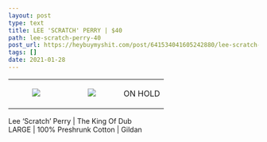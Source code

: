 ```yaml
---
layout: post
type: text
title: LEE 'SCRATCH' PERRY | $40
path: lee-scratch-perry-40
post_url: https://heybuymyshit.com/post/641534041605242880/lee-scratch-perry-40
tags: []
date: 2021-01-28
---
```




<table style="width:100%;"><tr><td style="vertical-align:top;">
      <figure class="tmblr-full" data-orig-height="2048" data-orig-width="1365" data-orig-src="https://concertshirts.netlify.app/shirts/0285/0285-01.jpg"><img src="https://64.media.tumblr.com/6f191b08457f27e74d93329f5b12e2c1/c13813cadd2b2494-e9/s540x810/2af42ff39ab3cfd11111e8ff1cc9c7128c2283b8.jpg" data-orig-height="2048" data-orig-width="1365" data-orig-src="https://concertshirts.netlify.app/shirts/0285/0285-01.jpg"/></figure></td>
    <td style="vertical-align:top;">
      <figure class="tmblr-full" data-orig-height="2048" data-orig-width="1365" data-orig-src="https://concertshirts.netlify.app/shirts/0285/0285-02.jpg"><img src="https://64.media.tumblr.com/1fc0e545ff0030cdddd6296768ac39dd/c13813cadd2b2494-77/s540x810/442ed077225bb32f6569a19630597738b1e45646.jpg" data-orig-height="2048" data-orig-width="1365" data-orig-src="https://concertshirts.netlify.app/shirts/0285/0285-02.jpg"/></figure></td><td class="sold-overlay"><p class="sold-text">ON HOLD</p></td>
  </tr></table><p>
  Lee &lsquo;Scratch&rsquo; Perry | The King Of Dub<br/>LARGE | 100% Preshrunk Cotton | Gildan
</p>
